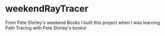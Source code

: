 # weekendRayTracer
From Pete Shirley's weekend Books
I built this project when I was learning Path Tracing with Pete Shirley's books!
